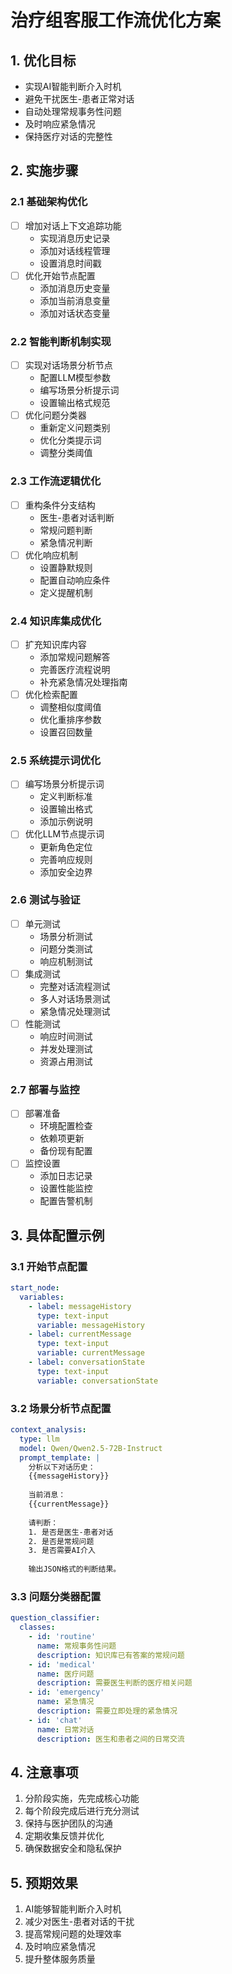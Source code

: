 # 治疗组客服工作流优化方案

## 1. 优化目标
- 实现AI智能判断介入时机
- 避免干扰医生-患者正常对话
- 自动处理常规事务性问题
- 及时响应紧急情况
- 保持医疗对话的完整性

## 2. 实施步骤

### 2.1 基础架构优化
- [ ] 增加对话上下文追踪功能
  - 实现消息历史记录
  - 添加对话线程管理
  - 设置消息时间戳
- [ ] 优化开始节点配置
  - 添加消息历史变量
  - 添加当前消息变量
  - 添加对话状态变量

### 2.2 智能判断机制实现
- [ ] 实现对话场景分析节点
  - 配置LLM模型参数
  - 编写场景分析提示词
  - 设置输出格式规范
- [ ] 优化问题分类器
  - 重新定义问题类别
  - 优化分类提示词
  - 调整分类阈值

### 2.3 工作流逻辑优化
- [ ] 重构条件分支结构
  - 医生-患者对话判断
  - 常规问题判断
  - 紧急情况判断
- [ ] 优化响应机制
  - 设置静默规则
  - 配置自动响应条件
  - 定义提醒机制

### 2.4 知识库集成优化
- [ ] 扩充知识库内容
  - 添加常规问题解答
  - 完善医疗流程说明
  - 补充紧急情况处理指南
- [ ] 优化检索配置
  - 调整相似度阈值
  - 优化重排序参数
  - 设置召回数量

### 2.5 系统提示词优化
- [ ] 编写场景分析提示词
  - 定义判断标准
  - 设置输出格式
  - 添加示例说明
- [ ] 优化LLM节点提示词
  - 更新角色定位
  - 完善响应规则
  - 添加安全边界

### 2.6 测试与验证
- [ ] 单元测试
  - 场景分析测试
  - 问题分类测试
  - 响应机制测试
- [ ] 集成测试
  - 完整对话流程测试
  - 多人对话场景测试
  - 紧急情况处理测试
- [ ] 性能测试
  - 响应时间测试
  - 并发处理测试
  - 资源占用测试

### 2.7 部署与监控
- [ ] 部署准备
  - 环境配置检查
  - 依赖项更新
  - 备份现有配置
- [ ] 监控设置
  - 添加日志记录
  - 设置性能监控
  - 配置告警机制

## 3. 具体配置示例

### 3.1 开始节点配置
```yaml
start_node:
  variables:
    - label: messageHistory
      type: text-input
      variable: messageHistory
    - label: currentMessage
      type: text-input
      variable: currentMessage
    - label: conversationState
      type: text-input
      variable: conversationState
```

### 3.2 场景分析节点配置
```yaml
context_analysis:
  type: llm
  model: Qwen/Qwen2.5-72B-Instruct
  prompt_template: |
    分析以下对话历史：
    {{messageHistory}}
    
    当前消息：
    {{currentMessage}}
    
    请判断：
    1. 是否是医生-患者对话
    2. 是否是常规问题
    3. 是否需要AI介入
    
    输出JSON格式的判断结果。
```

### 3.3 问题分类器配置
```yaml
question_classifier:
  classes:
    - id: 'routine'
      name: 常规事务性问题
      description: 知识库已有答案的常规问题
    - id: 'medical'
      name: 医疗问题
      description: 需要医生判断的医疗相关问题
    - id: 'emergency'
      name: 紧急情况
      description: 需要立即处理的紧急情况
    - id: 'chat'
      name: 日常对话
      description: 医生和患者之间的日常交流
```

## 4. 注意事项
1. 分阶段实施，先完成核心功能
2. 每个阶段完成后进行充分测试
3. 保持与医护团队的沟通
4. 定期收集反馈并优化
5. 确保数据安全和隐私保护

## 5. 预期效果
1. AI能够智能判断介入时机
2. 减少对医生-患者对话的干扰
3. 提高常规问题的处理效率
4. 及时响应紧急情况
5. 提升整体服务质量 
